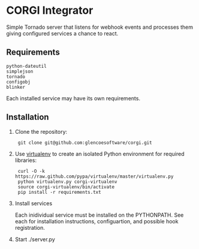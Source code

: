 CORGI Integrator
================

Simple Tornado server that listens for webhook events and
processes them giving configured services a chance to
react.

Requirements
------------

    python-dateutil
    simplejson
    tornado
    configobj
    blinker

Each installed service may have its own requirements.

Installation
------------

1. Clone the repository:

        git clone git@github.com:glencoesoftware/corgi.git

2. Use [virtualenv](https://pypi.python.org/pypi/virtualenv) to create an isolated Python environment for required libraries:

        curl -O -k https://raw.github.com/pypa/virtualenv/master/virtualenv.py
        python virtualenv.py corgi-virtualenv
        source corgi-virtualenv/bin/activate
        pip install -r requirements.txt

3. Install services

    Each inidividual service must be installed on the PYTHONPATH.
    See each for installation instructions, configuartion, and
    possible hook registration.

4. Start ./server.py
